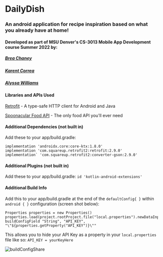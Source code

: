 # DailyDish
### An android application for recipe inspiration based on what you already have at home!


#### Developed as part of MSU Denver's CS-3013 Mobile App Development course Summer 2022 by: 
##### [Brea Chaney](https://github.com/brearenee)
##### [Karent Correa](https://github.com/karent2222)
##### [Alyssa Williams](https://github.com/chillyssa)

#### Libraries and APIs Used
[Retrofit](https://square.github.io/retrofit/) - A type-safe HTTP client for Android and Java

[Spoonacular Food API](https://spoonacular.com/food-api) - The only food API you'll ever need

#### Additional Dependencies (not built in)
Add these to your app/build.gradle:
``` 
implementation 'androidx.core:core-ktx:1.8.0'
implementation 'com.squareup.retrofit2:retrofit:2.9.0'
implementation` 'com.squareup.retrofit2:converter-gson:2.9.0' 
```
#### Additional Plugins (not built in)
Add these to your app/build.gradle:
`id 'kotlin-android-extensions'`
#### Additional Build Info
Add this to your app/build.gradle at the end of the `defaultConfig{ }` within `android { }` configuration (screen shot below):
```
Properties properties = new Properties()
properties.load(project.rootProject.file("local.properties").newDataInputStream())
buildConfigField "String", "API_KEY", "\"${properties.getProperty("API_KEY")}\""
```
This allows you to hide your API Key as a property in your `local.properties` file like so: `API_KEY = yourKeyHere`

![buildConfigShare](https://user-images.githubusercontent.com/38333607/182533429-4bdd563a-f075-4b28-be10-f7e6cf943d70.png)

